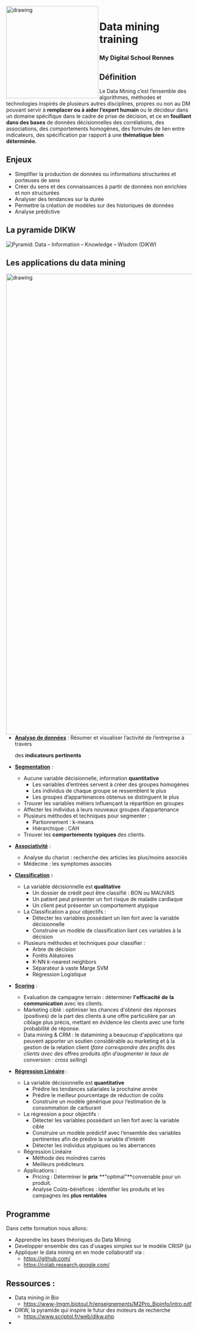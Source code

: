 <img src="https://cashstory.com/_nuxt/img/8259e1b.png" alt="drawing" width="250" align='left'/>



# Data mining training 

### My Digital School Rennes





## Définition 

Le Data Mining c’est l’ensemble des algorithmes, méthodes et technologies inspirés de plusieurs autres disciplines, propres ou non au DM pouvant servir à **remplacer ou à aider l’expert humain** ou le décideur dans un domaine spécifique dans le cadre de prise de décision, et ce en **fouillant dans des bases** de données décisionnelles des corrélations, des associations, des comportements homogènes, des formules de lien entre  indicateurs, des spécification par rapport à une **thématique bien déterminée.**

## Enjeux

- Simplifier la production de données ou  informations structurées et porteuses de sens
- Créer du sens et des connaissances à partir de données non enrichies et non structurées
- Analyser des tendances sur la durée
- Permettre la création de modèles sur des historiques de données
- Analyse prédictive

## La pyramide DIKW

![Pyramid: Data – Information – Knowledge – Wisdom (DIKW)  ](https://www.researchgate.net/profile/Marcin_Gajzler/publication/302062058/figure/fig1/AS:460357551562752@1486769201067/Pyramid-Data-Information-Knowledge-Wisdom-DIKW.png)





## Les applications du data mining





<img src="https://github.com/CashStory/training-datamining-mds/blob/master/datamining-applications.PNG?raw=true" alt="drawing" width="1250" align='left'/>



- **<u>Analyse de données</u>** : Résumer et visualiser l’activité de l’entreprise à travers

  des **indicateurs** **pertinents**

- **<u>Segmentation</u>** : 

  - Aucune variable décisionnelle, information **quantitative**
    - Les variables d’entrées servent à créer des groupes homogènes
    - Les individus de chaque groupe se ressemblent le plus
    - Les groupes d’appartenances obtenus se distinguent le plus
  - Trouver les variables métiers influençant la répartition en groupes
  - Affecter les individus à leurs nouveaux groupes d’appartenance 
  - Plusieurs méthodes et techniques pour segmenter :
    - Partionnement : k-means
    - Hiérarchique : CAH
  - Trouver les **comportements** **typiques** des clients.

- **<u>Associativité</u>** : 

  - Analyse du chariot : recherche des articles les plus/moins associés
  - Médecine : les symptomes associés 

- **<u>Classification</u>** **:** 

  - La variable décisionnelle est **qualitative**
    - Un dossier de crédit peut être classifié : BON ou MAUVAIS
    - Un patient peut présenter un fort risque de maladie cardiaque
    - Un client peut présenter un comportement atypique
  - La Classification a pour objectifs :
    - Détecter les variables possédant un lien fort avec la variable décisionnelle
    - Construire un modèle de classification liant ces variables à la décision
  - Plusieurs méthodes et techniques pour classifier :
    - Arbre de décision
    - Forêts Aléatoires
    - K-NN *k*-nearest neighbors
    - Séparateur à vaste Marge SVM
    - Régression Logistique

- <u>**Scoring**</u> :

  - Evaluation de campagne terrain : déterminer **l'efficacité** **de** **la** **communication** avec les clients.
  - Marketing ciblé : optimiser les chances d'obtenir des réponses (positives) de la part des clients à une offre particulière par un ciblage plus précis, mettant en évidence les clients avec une forte probabilité de réponse.
  - Data mining & CRM : le datamining a beaucoup d'applications qui peuvent apporter un soutien considérable au marketing et à la gestion de la relation client (*faire* *correspondre* *des* *profils* *des* *clients* *avec des* offres produits *afin* *d’augmenter* *le* *taux* *de* *conversion* *:* *cross* *selling*)

- **<u>Régression Linéaire</u>** :

  - La variable décisionnelle est **quantitative**
    - Prédire les tendances salariales la prochaine année
    - Prédire le meilleur pourcentage de réduction de coûts
    - Construire un modèle générique pour l’estimation de la consommation de carburant
  - La régression a pour objectifs :
    - Détecter les variables possédant un lien fort avec la variable cible
    - Construire un modèle prédictif avec l’ensemble des variables pertinentes afin de prédire la variable d’intérêt
    - Détecter les individus atypiques ou les aberrances
  - Régression Linéaire
    - Méthode des moindres carrés
    - Meilleurs prédicteurs
  - Applications :
    - Pricing : Déterminer le **prix** **"optimal"**convenable pour un produit.
    - Analyse Coûts-bénéfices : Identifier les produits et les campagnes les **plus** **rentables**




## **Pro**gramme 

Dans cette formation nous allons: 

- Apprendre les bases théoriques du Data Mining 
- Developper ensemble des cas d'usages simples sur le modèle CRISP (ju
- Appliquer le data mining en en mode collaboratif via : 
  - https://github.com/
  - https://colab.research.google.com/



## Ressources : 

- Data mining in Bio 
  - https://www-lmgm.biotoul.fr/enseignements/M2Pro_Bioinfo/intro.pdf
- DIKW, la pyramide qui inspire le futur des moteurs de recherche
  - https://www.scriptol.fr/web/dikw.php
- 

